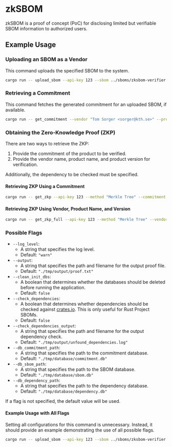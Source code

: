 # zkSBOM

zkSBOM is a proof of concept (PoC) for disclosing limited but verifiable SBOM information to authorized users.

## Example Usage

### Uploading an SBOM as a Vendor

This command uploads the specified SBOM to the system.

```Bash
cargo run -- upload_sbom --api-key 123 --sbom ../sboms/zksbom-verifier.cdx.json
```

### Retrieving a Commitment

This command fetches the generated commitment for an uploaded SBOM, if available.

```Bash
cargo run -- get_commitment --vendor "Tom Sorger <sorger@kth.se>" --product "zksbom-verifier" --version "0.1.0"
```

### Obtaining the Zero-Knowledge Proof (ZKP)

There are two ways to retrieve the ZKP:

1. Provide the commitment of the product to be verified.
2. Provide the vendor name, product name, and product version for verification.

Additionally, the dependency to be checked must be specified.

#### Retrieving ZKP Using a Commitment

```Bash
cargo run -- get_zkp --api-key 123 --method "Merkle Tree" --commitment "0x0b9a83b952a61d281939e463e0848058e80271e4d2db5d294e4b7e8194276447" --dependency "binary-merkle-tree@16.0.0"
```

#### Retrieving ZKP Using Vendor, Product Name, and Version

```Bash
cargo run -- get_zkp_full --api-key 123 --method "Merkle Tree" --vendor "Tom Sorger <sorger@kth.se>" --product "zksbom-verifier" --version "0.1.0" --dependency "binary-merkle-tree@16.0.0"
```

### Possible Flags

- `--log_level`:
  - A string that specifies the log level.
  - Default: `"warn"`
- `--output`:
  - A string that specifies the path and filename for the output proof file.
  - Default: `"./tmp/output/proof.txt"`
- `--clean_init_dbs`:
  - A boolean that determines whether the databases should be deleted before running the application.
  - Default: `false`
- `--check_dependencies`:
  - A boolean that determines whether dependencies should be checked against [crates.io](https://crates.io/). This is only useful for Rust Project SBOMs.
  - Default: `false`
- `--check_dependencies_output`:
  - A string that specifies the path and filename for the output dependency check.
  - Default: `"./tmp/output/unfound_dependencies.log"`
- `--db_commitment_path`:
  - A string that specifies the path to the commitment database.
  - Default: `"./tmp/database/commitment.db"`
- `--db_sbom_path`:
  - A string that specifies the path to the SBOM database.
  - Default: `"./tmp/database/sbom.db"`
- `--db_dependency_path`:
  - A string that specifies the path to the dependency database.
  - Default: `"./tmp/database/dependency.db"`

If a flag is not specified, the default value will be used.

#### Example Usage with All Flags

Setting all configurations for this command is unnecessary.
Instead, it should provide an example demonstrating the use of all possible flags.

```Bash
cargo run -- upload_sbom --api-key 123 --sbom ../sboms/zksbom-verifier.cdx.json  --log_level "info" --output "./proof.txt" --clean_init_dbs true --check_dependencies true --check_dependencies_output "./unfound_dependencies.log" --db_commitment_path "./commitment.db" --db_sbom_path "./sbom.db" --db_dependency_path "./dependency.db"
```
